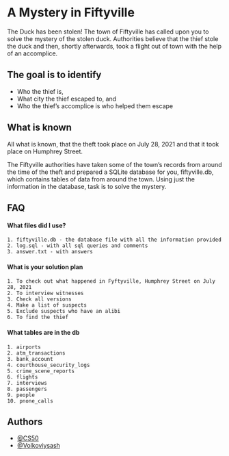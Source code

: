 
# A Mystery in Fiftyville

The Duck has been stolen! The town of Fiftyville has called upon you to solve the mystery of the stolen duck. Authorities believe that the thief stole the duck and then, shortly afterwards, took a flight out of town with the help of an accomplice. 


## The goal is to identify
 - Who the thief is,
 - What city the thief escaped to, and
 - Who the thief’s accomplice is who helped them escape
 


## What is known
All what is known, that the theft took place on July 28, 2021 and that it took place on Humphrey Street.

The Fiftyville authorities have taken some of the town’s records from around the time of the theft and prepared a SQLite database for you, fiftyville.db, which contains tables of data from around the town. 
Using just the information in the database, task is to solve the mystery.



## FAQ

#### What files did I use?
    1. fiftyville.db - the database file with all the information provided
    2. log.sql - with all sql queries and comments
    3. answer.txt - with answers

#### What is your solution plan
    1. To check out what happened in Fyftyville, Humphrey Street on July 28, 2021
    2. To interview witnesses
    3. Check all versions
    4. Make a list of suspects
    5. Exclude suspects who have an alibi
    6. To find the thief

#### What tables are in the db
    1. airports
    2. atm_transactions
    3. bank_account
    4. courthouse_security_logs
    5. crime_scene_reports
    6. flights
    7. interviews
    8. passengers
    9. people
    10. pnone_calls

## Authors

- [@CS50](https://github.com/cs50)
- [@Volkoviysash](https://github.com/Volkoviysash)


